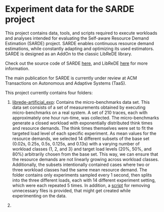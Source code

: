# Experiment data for the SARDE project

This project contains data, tools, and scripts required to execute workloads and analyses intended for evaluating the Self-aware Resource Demand Estimation (SARDE) project. 
SARDE enables continuous resource demand estimations, while constantly adapting and optimizing its used estimators.
SARDE is designed as an AddOn to the classic LibReDE library.

Check out the source code of SARDE [here](https://gitlab2.informatik.uni-wuerzburg.de/descartes/librede-rrde), and LibReDE [here](https://bitbucket.org/librede/librede/src/master/) for more information.

The main publication for SARDE is currently under review at ACM Transactions on Autonomous and Adaptive Systems (TaaS).

This project currently contains four folders:

1. [librede-artificial_exp](librede-artificial_exp/): Contains the micro-benchmarks data set. 
This data set consists of a set of measurements obtained by executing micro-benchmarks on a real system. 
A set of 210 traces, each with approximately one hour run-time, was collected. 
The micro-benchmarks generate a closed workload with exponentially distributed think times and resource demands. 
The think times themselves were set to fit the targeted load level of each specific experiment. 
As mean values for the resource demands, we selected 14 different subsets of the base set (0.02s, 0.25s, 0.5s, 0.125s, and 0.13s) with a varying number of workload classes (1, 2, and 3} and target load levels (20%, 50%, and 80%) arbitrarily chosen from the base set. 
This way, we can ensure that the resource demands are not linearly growing across workload classes. 
Additionally, the subsets intentionally contained cases where two or three workload classes had the same mean resource demand.
The folder contains only experiments sampled every 1 second, then splits into the three different loads, each with 14 different experiment setting, which were each repeated 5 times.
In addition, a [script](librede-artificial_exp/remove_unnnecessary.py) for removing unnecessary files is provided, that might get created while experimenting on the data.

2.
